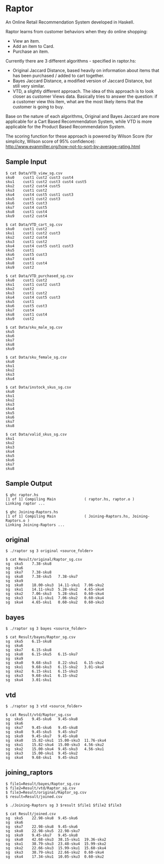 Raptor
======

An Online Retail Recommendation System developed in Haskell.

Raptor learns from customer behaviors when they do online shopping: 
- View an item.
- Add an item to Card. 
- Purchase an item.

Currently there are 3 different algorithms - specified in raptor.hs:
- Original Jaccard Distance, based heavily on information about items that has been purchased / added to cart together.
- Bayes Jaccard Distance, a modified version of Jaccard Distance, but still very similar.
- VTD, a slightly different approach. The idea of this approach is to look closer as customer Views data. 
Basically tries to answer the question: if a customer view this item, what are the most likely items that the customer is going to buy.

Base on the nature of each algorithms, Original and Bayes Jaccard are more applicable for a Cart Based Recommendation System, while VTD is more  applicable for the Product Based Recommendation System.

The scoring function for these approach is powered by Wilson Score (for simplicity, Wilson score of 95% confidence):
http://www.evanmiller.org/how-not-to-sort-by-average-rating.html


Sample Input
---------

    $ cat Data/VTD_view_sg.csv 
    sku0	cust1 cust2 cust3 cust4
    sku1	cust1 cust2 cust3 cust4 cust5
    sku2	cust2 cust4 cust5
    sku3	cust1 cust2
    sku4	cust4 cust5 cust1 cust3
    sku5	cust1 cust2 cust3
    sku6	cust5 cust3
    sku7	cust4 cust5
    sku8	cust1 cust4
    sku9	cust2 cust4

    $ cat Data/VTD_cart_sg.csv 
    sku0	cust1 cust2
    sku1	cust1 cust2 cust3
    sku2	cust2 cust4
    sku3	cust1 cust2
    sku4	cust4 cust5 cust1 cust3
    sku5	cust1
    sku6	cust5 cust3
    sku7	cust4
    sku8	cust1 cust4
    sku9	cust2

    $ cat Data/VTD_purchased_sg.csv 
    sku0	cust1 cust2
    sku1	cust1 cust2 cust3
    sku2	cust2
    sku3	cust1 cust2
    sku4	cust4 cust5 cust3
    sku5	cust1
    sku6	cust5 cust3
    sku7	cust4
    sku8	cust1 cust4
    sku9	cust2

    $ cat Data/sku_male_sg.csv 
    sku5
    sku6
    sku7
    sku8
    sku9

    $ cat Data/sku_female_sg.csv 
    sku0
    sku1
    sku2
    sku3
    sku4

    $ cat Data/instock_skus_sg.csv 
    sku0
    sku1
    sku2
    sku3
    sku4
    sku5
    sku6
    sku7
    sku8

    $ cat Data/valid_skus_sg.csv 
    sku1
    sku2
    sku3
    sku4
    sku5
    sku6
    sku7
    sku8

Sample Output
-----------
    
    $ ghc raptor.hs
    [1 of 1] Compiling Main             ( raptor.hs, raptor.o )
    Linking raptor ...
    
    $ ghc Joining-Raptors.hs 
    [1 of 1] Compiling Main             ( Joining-Raptors.hs, Joining-Raptors.o )
    Linking Joining-Raptors ...

original
--------

    $ ./raptor sg 3 original <source_folder>
    
    $ cat Result/original/Raptor_sg.csv 
    sg	sku5	7.38-sku8
    sg	sku6	
    sg	sku7	7.38-sku8
    sg	sku8	7.38-sku5	7.38-sku7
    sg	sku9	
    sg	sku0	18.00-sku3	14.11-sku1	7.06-sku2
    sg	sku1	14.11-sku3	5.28-sku2	4.65-sku4
    sg	sku2	7.06-sku3	5.28-sku1	0.60-sku4
    sg	sku3	14.11-sku1	7.06-sku2	0.60-sku4
    sg	sku4	4.65-sku1	0.60-sku2	0.60-sku3

bayes
-----

    $ ./raptor sg 3 bayes <source_folder>
    
    $ cat Result/bayes/Raptor_sg.csv 
    sg	sku5	6.15-sku8
    sg	sku6	
    sg	sku7	6.15-sku8
    sg	sku8	6.15-sku5	6.15-sku7
    sg	sku9	
    sg	sku0	9.68-sku3	8.22-sku1	6.15-sku2
    sg	sku1	9.68-sku3	6.15-sku2	3.01-sku4
    sg	sku2	6.15-sku1	6.15-sku3
    sg	sku3	9.68-sku1	6.15-sku2
    sg	sku4	3.01-sku1

vtd
---

    $ ./raptor sg 3 vtd <source_folder>
    
    $ cat Result/vtd/Raptor_sg.csv 
    sg	sku5	9.45-sku6	9.45-sku8
    sg	sku6	
    sg	sku7	9.45-sku6	9.45-sku8
    sg	sku8	9.45-sku5	9.45-sku7
    sg	sku9	9.45-sku7	9.45-sku8
    sg	sku0	15.82-sku1	15.00-sku3	11.76-sku4
    sg	sku1	15.82-sku4	15.00-sku3	4.56-sku2
    sg	sku2	15.00-sku4	9.45-sku3	4.56-sku1
    sg	sku3	15.00-sku1	9.45-sku2
    sg	sku4	9.68-sku1	9.45-sku3

joining_raptors
---------------

    $ file1=Result/bayes/Raptor_sg.csv
    $ file2=Result/vtd/Raptor_sg.csv
    $ file3=Result/original/Raptor_sg.csv
    $ result=Result/joined.csv
    
    $ ./Joining-Raptors sg 3 $result $file1 $file2 $file3

    $ cat Result/joined.csv 
    sg	sku5	22.98-sku8	9.45-sku6
    sg	sku6
    sg	sku7	22.98-sku8	9.45-sku6
    sg	sku8	22.98-sku5	22.98-sku7
    sg	sku9	9.45-sku7	9.45-sku8
    sg	sku0	42.68-sku3	38.15-sku1	19.36-sku2
    sg	sku1	38.79-sku3	23.48-sku4	15.99-sku2
    sg	sku2	22.66-sku3	15.99-sku1	15.60-sku4
    sg	sku3	38.79-sku1	22.66-sku2	0.60-sku4
    sg	sku4	17.34-sku1	10.05-sku3	0.60-sku2
